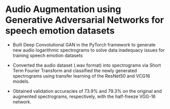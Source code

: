# Audio Augmentation using Generative Adversarial Networks for speech emotion datasets

- Built Deep Convolutional GAN in the PyTorch framework to generate new audio logarithmic spectrograms to solve data inadequacy issues for training speech emotion datasets

- Converted the audio dataset (.wav format) into spectrograms via Short Term Fourier Transform and classified the newly generated spectrograms using transfer learning of the ResNet50 and VCG16 models.

- Obtained validation accuracies of 73.9\% and 79.3\% on the original and augmented spectrograms, respectively, with the half-freeze VGG-16 network.
